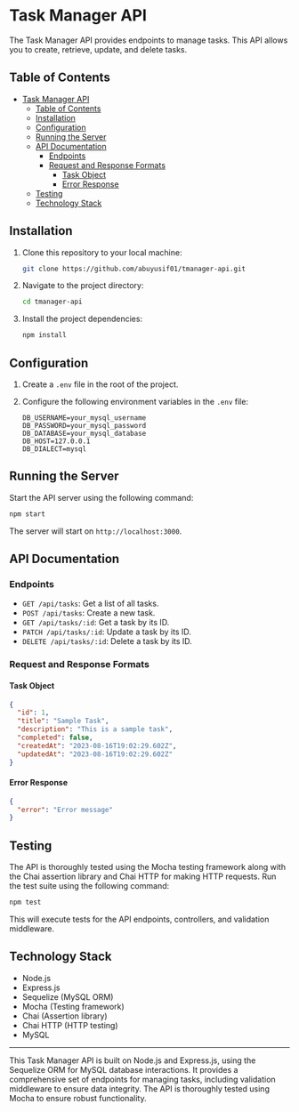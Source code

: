 # Task Manager API

The Task Manager API provides endpoints to manage tasks. This API allows you to create, retrieve, update, and delete tasks.

## Table of Contents

- [Task Manager API](#task-manager-api)
  - [Table of Contents](#table-of-contents)
  - [Installation](#installation)
  - [Configuration](#configuration)
  - [Running the Server](#running-the-server)
  - [API Documentation](#api-documentation)
    - [Endpoints](#endpoints)
    - [Request and Response Formats](#request-and-response-formats)
      - [Task Object](#task-object)
      - [Error Response](#error-response)
  - [Testing](#testing)
  - [Technology Stack](#technology-stack)

## Installation

1. Clone this repository to your local machine:

   ```bash
   git clone https://github.com/abuyusif01/tmanager-api.git
   ```

2. Navigate to the project directory:

   ```bash
   cd tmanager-api
   ```

3. Install the project dependencies:

   ```bash
   npm install
   ```

## Configuration

1. Create a `.env` file in the root of the project.

2. Configure the following environment variables in the `.env` file:

   ```dotenv
   DB_USERNAME=your_mysql_username
   DB_PASSWORD=your_mysql_password
   DB_DATABASE=your_mysql_database
   DB_HOST=127.0.0.1
   DB_DIALECT=mysql
   ```

## Running the Server

Start the API server using the following command:

```bash
npm start
```

The server will start on `http://localhost:3000`.

## API Documentation

### Endpoints

- `GET /api/tasks`: Get a list of all tasks.
- `POST /api/tasks`: Create a new task.
- `GET /api/tasks/:id`: Get a task by its ID.
- `PATCH /api/tasks/:id`: Update a task by its ID.
- `DELETE /api/tasks/:id`: Delete a task by its ID.

### Request and Response Formats

#### Task Object

```json
{
  "id": 1,
  "title": "Sample Task",
  "description": "This is a sample task",
  "completed": false,
  "createdAt": "2023-08-16T19:02:29.602Z",
  "updatedAt": "2023-08-16T19:02:29.602Z"
}
```

#### Error Response

```json
{
  "error": "Error message"
}
```

## Testing

The API is thoroughly tested using the Mocha testing framework along with the Chai assertion library and Chai HTTP for making HTTP requests. Run the test suite using the following command:

```bash
npm test
```

This will execute tests for the API endpoints, controllers, and validation middleware.

## Technology Stack

- Node.js
- Express.js
- Sequelize (MySQL ORM)
- Mocha (Testing framework)
- Chai (Assertion library)
- Chai HTTP (HTTP testing)
- MySQL

---

This Task Manager API is built on Node.js and Express.js, using the Sequelize ORM for MySQL database interactions. It provides a comprehensive set of endpoints for managing tasks, including validation middleware to ensure data integrity. The API is thoroughly tested using Mocha to ensure robust functionality.
